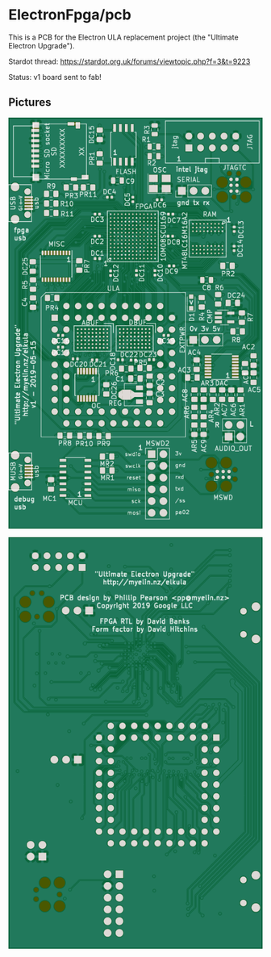 # ElectronFpga/pcb

This is a PCB for the Electron ULA replacement project (the "Ultimate Electron Upgrade").

Stardot thread:
https://stardot.org.uk/forums/viewtopic.php?f=3&t=9223

Status: v1 board sent to fab!

Pictures
--------

![PCB front](pcb-front.png)

![PCB back](pcb-back.png)

